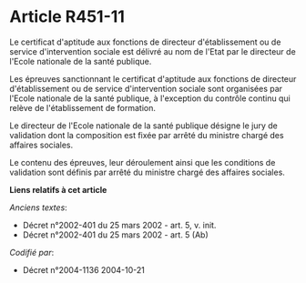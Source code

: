 # Article R451-11

Le certificat d'aptitude aux fonctions de directeur d'établissement ou de service d'intervention sociale est délivré au nom
de l'Etat par le directeur de l'Ecole nationale de la santé publique.

Les épreuves sanctionnant le certificat d'aptitude aux fonctions de directeur d'établissement ou de service d'intervention
sociale sont organisées par l'Ecole nationale de la santé publique, à l'exception du contrôle continu qui relève de
l'établissement de formation.

Le directeur de l'Ecole nationale de la santé publique désigne le jury de validation dont la composition est fixée par arrêté
du ministre chargé des affaires sociales.

Le contenu des épreuves, leur déroulement ainsi que les conditions de validation sont définis par arrêté du ministre chargé
des affaires sociales.

**Liens relatifs à cet article**

_Anciens textes_:

  - Décret n°2002-401 du 25 mars 2002 - art. 5, v. init.
  - Décret n°2002-401 du 25 mars 2002 - art. 5 (Ab)

_Codifié par_:

  - Décret n°2004-1136 2004-10-21
